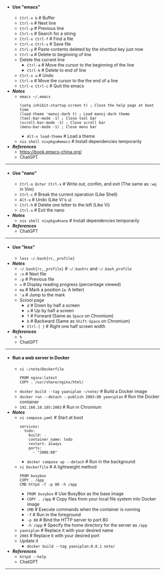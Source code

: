 - #### Use "emacs"
    - `Ctrl-x b` # Buffer
    - `Ctrl-n` # Next line
    - `Ctrl-p` # Previous line
    - `Ctrl-s` # Search for a string
    - `Ctrl-x Ctrl-f` # Find a file
    - `Ctrl-x Ctrl-s` # Save file
    - `Ctrl-y` # Paste contents deleted by the shortbut key just now
    - `Ctrl-w` # Delete to beginning of line
    - Delete the current line
        - `Ctrl-a` # Move the cursor to the beginning of the line
        - `Ctrl-k` # Delete to end of line
    - `Ctrl-x u` # Undo
    - `Ctrl-e` # Move the cursor to the the end of a line
    - `Ctrl-x Ctrl-c` # Quit the emacs
- ***Notes***
    - `emacs ~/.emacs`
      ```
      (setq inhibit-startup-screen t) ; Close the help page at boot time
      (load-theme 'manoj-dark t) ; Load manoj-dark theme
      (tool-bar-mode -1) ; Close tool bar
      (scroll-bar-mode -1) ; Close scroll bar
      (menu-bar-mode -1) ; Close menu bar
      ```
        - `Alt-x load-theme` # Load a theme
    - `nix shell nixpkgs#emacs` # Install dependencies temporarily
- ***References***
    - https://book.emacs-china.org/
    - ChatGPT
- ---
- #### Use "nano"
    - `Ctrl-o Enter Ctrl-x` # Write out, confim, and exit (The same as `:wq` in Vim)
    - `Ctrl-c` # Break the current operation (Like Shell)
    - `Alt-u` # Undo (Like Vi's `u`)
    - `Ctrl-h` # Delete one letter to the left (Like Vi)
    - `Ctrl-x` # Exit the nano
- ***Notes***
    - `nix shell nixpkgs#nano` # Install dependencies temporarily
- ***References***
    - ChatGPT
- ---
- #### Use "less"
    - `less ~/.bash{rc,_profile}`
- ***Notes***
    - `~/.bash{rc,_profile}` # `~/.bashrc` and `~/.bash_profile`
    - `:n` # Next file
    - `:p` # Previous file
    - `=` # Display reading progress (percentage viewed)
    - `ma` # Mark a position (`a`: A letter)
    - `'a` # Jump to the mark
    - Scrool page
        - `d` # Down by half a screen
        - `u` # Up by half a screen
        - `f` # Forward (Same as `Space` on Chromium)
        - `b` # Backward (Same as `Shift-Space` on Chromium)
        - `Ctrl-[ }` # Right one half screen width
- ***References***
    - `h`
    - ChatGPT
- ---
- #### Run a web server in Docker
    - `vi ~/note/Dockerfile`
      ```
      FROM nginx:latest
      COPY . /usr/share/nginx/html/
      ```
    - `docker build --tag yaoniplan ~/note/` # Build a Docker image
    - `docker run --detach --publish 2003:80 yaoniplan` # Run the Docker container
    - `192.168.10.105:2003` # Run in Chromium
- ***Notes***
    - `vi compose.yaml` # Start at boot
      ```
      services:
        todo:
          build: .
          container_name: todo
          restart: always
          ports:
            - "2006:80"
      ```
        - `docker compose up --detach` # Run in the background
    - `vi Dockerfile` # A lightweight method
      ```
      FROM busybox
      COPY . /app
      CMD httpd -f -p 80 -h /app
      ```
        - `FROM busybox` # Use BusyBox as the base image
        - `COPY . /app` # Copy files from your local file system into Docker image
        - `CMD` # Execute commands when the container is running
        - `-f` # Run in the foreground
        - `-p 80` # Bind the HTTP server to port 80
        - `-h /app` # Specify the home directory for the server as `/app`
    - `yaoniplan` # Replace it with your desired name
    - `2003` # Replace it with your desired port
    - Update it
        - `docker build --tag yaoniplan:0.0.1 note/`
- ***References***
    - `httpd --help`
    - ChatGPT
- ---
